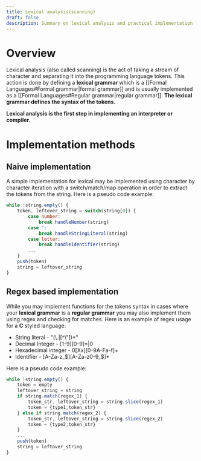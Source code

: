 ```yaml
---
title: Lexical analysis(scanning)
draft: false
description: Summary on lexical analysis and practical implementation
---
```

# Overview
Lexical analysis (also called scanning) is the act of taking a stream of character and separating it into the programming language tokens.
This action is done by defining a **lexical grammar** which is a [[Formal Languages#Formal grammar|formal grammar]] and is usually implemented as a [[Formal Languages#Regular grammar|regular grammar]]. **The lexical grammar defines the syntax of the tokens.**

**Lexical analysis is the first step in implementing an interpreter or compiler.**

# Implementation methods
## Naive implementation
A simple implementation for lexical may be implemented using character by character iteration with a switch/match/map operation in order to extract the tokens from the string.
Here is a pseudo code example:

```js
while !string.empty() {
	token, leftover_string = switch(string[0]) {
		case number:
			break handleNumber(string)
		case ":
			break handleStringLiteral(string)
		case letter:
			break handleIdentifier(string)
		...
	}
	push(token)
	string = leftover_string
}
```


## Regex based implementation
While you may implement functions for the tokens syntax in cases where your **lexical grammar** is a **regular grammar** you may also implement them using regex and checking for matches.
Here is an example of regex usage for a **C** styled language:
* String literal - "(\\.|\[^\\"\])\*"
* Decimal Integer - \[1-9\]\[0-9\]\*|0
* Hexadecimal integer - 0\[Xx\]\[0-9A-Fa-f\]+
* Identifier - \[A-Za-z_\$\]\[A-Za-z0-9_\$\]\*

Here is a pseudo code example:

```js
while !string.empty() {
	token = empty
	leftover_string = string
	if string.match(regex_1) {
		token_str, leftover_string = string.slice(regex_1)
		token = {type1,token_str}
	} else if string.match(regex_2) {
		token_str, leftover_string = string.slice(regex_2)
		token = {type2,token_str}
	}
	...
	push(token)
	string = leftover_string
}
```